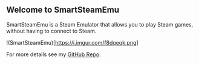## Welcome to SmartSteamEmu

SmartSteamEmu is a Steam Emulator that allows you to play Steam games, without having to connect to Steam.

!(SmartSteamEmu)[https://i.imgur.com/f8dqeqk.png]

For more details see my [GitHub Repo](https://github.com/datnotguy17/SmartSteamEmu-Compiled-Release).
